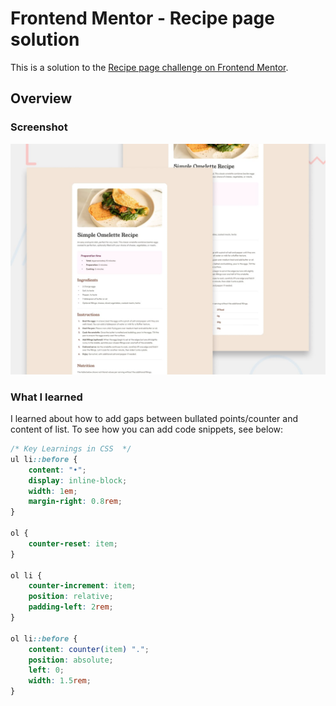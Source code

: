 # Frontend Mentor - Recipe page solution

This is a solution to the [Recipe page challenge on Frontend Mentor](https://www.frontendmentor.io/challenges/recipe-page-KiTsR8QQKm).

## Overview

### Screenshot

![](./preview.jpg)

### What I learned

I learned about how to add gaps between bullated points/counter and content of list.
To see how you can add code snippets, see below:

```css
/* Key Learnings in CSS  */
ul li::before {
    content: "•";
    display: inline-block;
    width: 1em;
    margin-right: 0.8rem;
}

ol {
    counter-reset: item;
}

ol li {
    counter-increment: item;
    position: relative;
    padding-left: 2rem;
}

ol li::before {
    content: counter(item) ".";
    position: absolute;
    left: 0;
    width: 1.5rem;
}
```